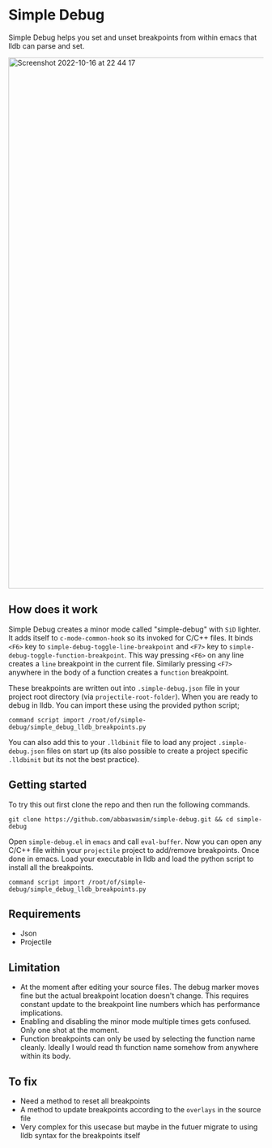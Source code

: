 # Simple Debug
Simple Debug helps you set and unset breakpoints from within emacs that lldb can parse and set.

<img width="1048" alt="Screenshot 2022-10-16 at 22 44 17" src="https://user-images.githubusercontent.com/5260991/196059727-b72b25e0-13ad-4be8-8978-f553f5c3f88a.png">


## How does it work
Simple Debug creates a minor mode called "simple-debug" with `SiD` lighter. It adds itself to `c-mode-common-hook` so its invoked for C/C++ files. It binds `<F6>` key to `simple-debug-toggle-line-breakpoint` and `<F7>` key to `simple-debug-toggle-function-breakpoint`. This way pressing `<F6>` on any line creates a `line` breakpoint in the current file. Similarly pressing `<F7>` anywhere in the body of a function creates a `function` breakpoint.

These breakpoints are written out into `.simple-debug.json` file in your project root directory (via `projectile-root-folder`). When you are ready to debug in lldb. You can import these using the provided python script;

`command script import /root/of/simple-debug/simple_debug_lldb_breakpoints.py`

You can also add this to your `.lldbinit` file to load any project `.simple-debug.json` files on start up (its also possible to create a project specific `.lldbinit` but its not the best practice).

## Getting started

To try this out first clone the repo and then run the following commands.

```
git clone https://github.com/abbaswasim/simple-debug.git && cd simple-debug
```

Open `simple-debug.el` in `emacs` and call `eval-buffer`. Now you can open any C/C++ file within your `projectile` project to add/remove breakpoints. Once done in emacs. Load your executable in lldb and load the python script to install all the breakpoints.

```
command script import /root/of/simple-debug/simple_debug_lldb_breakpoints.py
```

## Requirements
- Json
- Projectile

## Limitation
- At the moment after editing your source files. The debug marker moves fine but the actual breakpoint location doesn't change. This requires constant update to the breakpoint line numbers which has performance implications.
- Enabling and disabling the minor mode multiple times gets confused. Only one shot at the moment.
- Function breakpoints can only be used by selecting the function name cleanly. Ideally I would read th function name somehow from anywhere within its body.

## To fix
- Need a method to reset all breakpoints
- A method to update breakpoints according to the `overlays` in the source file
- Very complex for this usecase but maybe in the futuer migrate to using lldb syntax for the breakpoints itself
